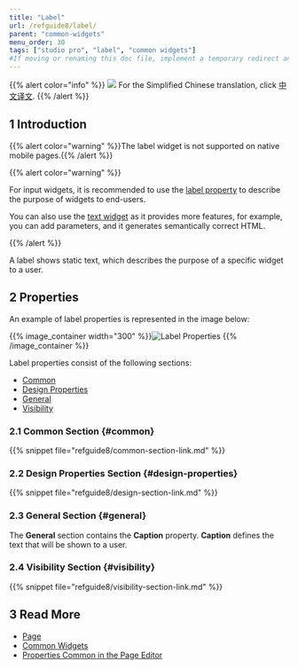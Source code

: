```yaml
---
title: "Label"
url: /refguide8/label/
parent: "common-widgets"
menu_order: 30
tags: ["studio pro", "label", "common widgets"]
#If moving or renaming this doc file, implement a temporary redirect and let the respective team know they should update the URL in the product. See Mapping to Products for more details.
---
```


{{% alert color="info" %}}
<img src="attachments/chinese-translation/china.png" style="display: inline-block; margin: 0" /> For the Simplified Chinese translation, click [中文译文](https://cdn.mendix.tencent-cloud.com/documentation/refguide8/label.pdf).
{{% /alert %}}

## 1 Introduction

{{% alert color="warning" %}}The label widget is not supported on native mobile pages.{{% /alert %}}

{{% alert color="warning" %}}

For input widgets, it is recommended to use the [label property](/refguide8/text-box/) to describe the purpose of widgets to end-users.

You can also use the [text widget](/refguide8/text/) as it provides more features, for example, you can add parameters, and it generates semantically correct HTML.

{{% /alert %}}

A label shows static text, which describes the purpose of a specific widget to a user.

## 2 Properties

An example of label properties is represented in the image below:

{{% image_container width="300" %}}![Label Properties](/attachments/refguide8/modeling/pages/common-widgets/label/label-properties.png)
{{% /image_container %}}

Label properties consist of the following sections:

* [Common](#common)
* [Design Properties](#design-properties)
* [General](#general)
* [Visibility](#visibility)

### 2.1 Common Section {#common}

{{% snippet file="refguide8/common-section-link.md" %}}

### 2.2 Design Properties Section {#design-properties}

{{% snippet file="refguide8/design-section-link.md" %}} 

### 2.3 General Section {#general}

The **General** section contains the **Caption** property. **Caption** defines the text that will be shown to a user.

### 2.4 Visibility Section {#visibility}

{{% snippet file="refguide8/visibility-section-link.md" %}}

## 3 Read More

* [Page](/refguide8/page/)
* [Common Widgets](/refguide8/common-widgets/)
* [Properties Common in the Page Editor](/refguide8/common-widget-properties/)